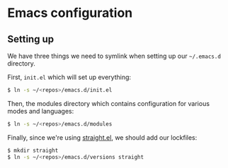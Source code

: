 # Emacs configuration

## Setting up

We have three things we need to symlink when setting up our `~/.emacs.d` directory.

First, `init.el` which will set up everything:
```bash
$ ln -s ~/<repos>/emacs.d/init.el
```

Then, the modules directory which contains configuration for various modes and
languages:
```bash
$ ln -s ~/<repos>/emacs.d/modules
```

Finally, since we're using [straight.el](), we should add our lockfiles:
```bash
$ mkdir straight
$ ln -s ~/<repos>/emacs.d/versions straight
```
